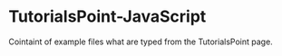 # TutorialsPoint-JavaScript
Cointaint of example files what are typed from the TutorialsPoint page.
